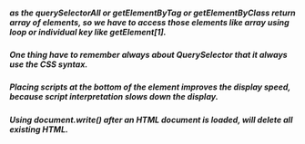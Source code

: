 ##### as the querySelectorAll or getElementByTag or getElementByClass return array of elements, so we have to access those elements like array using loop or individual key like getElement[1].


##### One thing have to remember always about QuerySelector that it always use the CSS syntax.  

##### Placing scripts at the bottom of the <body> element improves the display speed, because script interpretation slows down the       display.  
  
##### Using document.write() after an HTML document is loaded, will delete all existing HTML.

